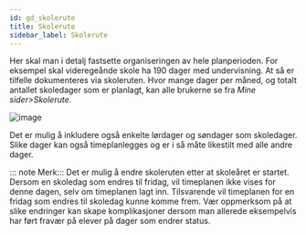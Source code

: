 ```yaml
---
id: gd_skolerute
title: Skolerute
sidebar_label: Skolerute
---
```


Her skal man i detalj fastsette organiseringen av hele planperioden. For eksempel skal videregeånde skole ha 190 dager med undervisning. At så er tilfelle dokumenteres via skoleruten. Hvor mange dager per måned, og totalt antallet skoledager som er planlagt, kan alle brukerne se fra _Mine sider>Skolerute_.

![image](https://user-images.githubusercontent.com/80097133/120627759-477bc700-c464-11eb-802c-092aac4921d8.png)

Det er mulig å inkludere også enkelte lørdager og søndager som skoledager. Slike dager kan også timeplanlegges og er i så måte likestilt med alle andre dager. 

::: note Merk:::
Det er mulig å endre skoleruten etter at skoleåret er startet. Dersom en skoledag som endres til fridag, vil timeplanen ikke vises for denne dagen, selv om timeplanen lagt inn. Tilsvarende vil timeplanen for en fridag som endres til skoledag kunne komme frem. Vær oppmerksom på at slike endringer kan skape komplikasjoner dersom man allerede eksempelvis har ført fravær på elever på dager som endrer status.
